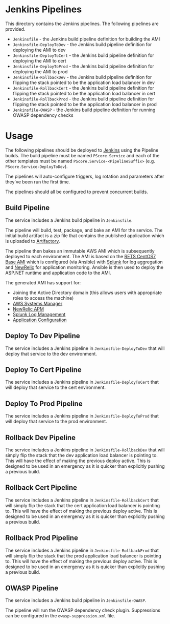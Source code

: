 # Jenkins Pipelines
This directory contains the Jenkins pipelines.  The following pipelines are provided.

* `Jenkinsfile` - the Jenkins build pipeline definition for building the AMI
* `Jenkinsfile-DeployToDev` - the Jenkins build pipeline definition for deploying the AMI to dev
* `Jenkinsfile-DeployToCert` - the Jenkins build pipeline definition for deploying the AMI to cert
* `Jenkinsfile-DeployToProd` - the Jenkins build pipeline definition for deploying the AMI to prod
* `Jenkinsfile-RollbackDev` - the Jenkins build pipeline definition for flipping the stack pointed to be the application load balancer in dev
* `Jenkinsfile-RollbackCert` - the Jenkins build pipeline definition for flipping the stack pointed to be the application load balancer in cert
* `Jenkinsfile-RollbackProd` - the Jenkins build pipeline definition for flipping the stack pointed to be the application load balancer in prod
* `Jenkinsfile-OWASP` - the Jenkins build pipeline definition for running OWASP dependency checks

# Usage
The following pipelines should be deployed to [Jenkins](https://opsdev-app-jenkins.route53.lexis.com/) using the Pipeline builds.  The build pipeline must be named `PScore.Service` and each of the other templates must be named `PScore.Service-<PipelineSuffix>` (e.g. `PScore.Service-DeployToDev`).  

The pipelines will auto-configure triggers, log rotation and parameters after they've been run the first time.

The pipelines should all be configured to prevent concurrent builds.

## Build Pipeline
The service includes a Jenkins build pipeline in `Jenkinsfile`.

The pipeline will build, test, package, and bake an AMI for the service.  The initial build artifact is a zip file that contains the published application which is uploaded to [Artifactory](http://opscert-artifactory.route53.lexis.com/artifactory/webapp/#/home).

The pipeline then bakes an immutable AWS AMI which is subsequently deployed to each environment.  The AMI is based on the [RETS CentOS7 Base AMI](https://wiki.regn.net/wiki/RETS_AMIs) which is configured (via Ansible) with [Splunk](http://cdc4c-loganalysis-splunk-searchhead.route53.lexis.com/en-US/app/launcher/home) for log aggregation and [NewRelic](https://rpm.newrelic.com/accounts/1428084/applications/45413450) for application monitoring.  Ansible is then used to deploy the ASP.NET runtime and application code to the AMI.

The generated AMI has support for:
* Joining the Active Directory domain (this allows users with appropriate roles to access the machine)
* [AWS Systems Manager](https://docs.aws.amazon.com/systems-manager/latest/userguide/what-is-systems-manager.html)
* [NewRelic APM](https://newrelic.com/application-monitoring)
* [Splunk Log Management](https://www.splunk.com/)
* [Application Configuration](#Application-Configuration)

## Deploy To Dev Pipeline
The service includes a Jenkins pipeline in `Jenkinsfile-DeployToDev` that will deploy that service to the dev environment.

## Deploy To Cert Pipeline
The service includes a Jenkins pipeline in `Jenkinsfile-DeployToCert` that will deploy that service to the cert environment.

## Deploy To Prod Pipeline
The service includes a Jenkins pipeline in `Jenkinsfile-DeployToProd` that will deploy that service to the prod environment.

## Rollback Dev Pipeline
The service includes a Jenkins pipeline in `Jenkinsfile-RollbackDev` that will simply flip the stack that the dev application load balancer is pointing to.  This will have the effect of making the previous deploy active.  This is designed to be used in an emergency as it is quicker than explicitly pushing a previous build.

## Rollback Cert Pipeline
The service includes a Jenkins pipeline in `Jenkinsfile-RollbackCert` that will simply flip the stack that the cert application load balancer is pointing to.  This will have the effect of making the previous deploy active.  This is designed to be used in an emergency as it is quicker than explicitly pushing a previous build.

## Rollback Prod Pipeline
The service includes a Jenkins pipeline in `Jenkinsfile-RollbackProd` that will simply flip the stack that the prod application load balancer is pointing to.  This will have the effect of making the previous deploy active.  This is designed to be used in an emergency as it is quicker than explicitly pushing a previous build.

## OWASP Pipeline
The service includes a Jenkins build pipeline in `Jenkinsfile-OWASP`.

The pipeline will run the OWASP dependency check plugin.  Suppressions can be configured in the `owasp-suppression.xml` file.

